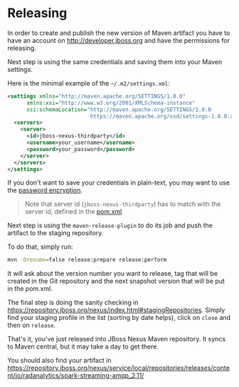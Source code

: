 # Releasing

In order to create and publish the new version of Maven artifact you have to have an account on http://developer.jboss.org and have the permissions for releasing.

Next step is using the same credentials and saving them into your Maven settings. 

Here is the minimal example of the `~/.m2/settings.xml`:

```xml
<settings xmlns="http://maven.apache.org/SETTINGS/1.0.0"
      xmlns:xsi="http://www.w3.org/2001/XMLSchema-instance"
      xsi:schemaLocation="http://maven.apache.org/SETTINGS/1.0.0
                          https://maven.apache.org/xsd/settings-1.0.0.xsd">
  <servers>
    <server>
      <id>jboss-nexus-thirdparty</id>
      <username>your_username</username>
      <password>your_password</password>
    </server>
  </servers>
</settings>
```

If you don't want to save your credentials in plain-text, you may want to use the [password encryption](http://maven.apache.org/guides/mini/guide-encryption.html).

> Note that server id (`jboss-nexus-thirdparty`) has to match with the server id, defined in the [pom.xml](./pom.xml).

Next step is using the `maven-release-plugin` to do its job and push the artifact to the staging repository.

To do that, simply run:

```bash
mvn -Dresume=false release:prepare release:perform
```

It will ask about the version number you want to release, tag that will be created in the Git repository and the next snapshot version that will be put in the pom.xml.

The final step is doing the sanity checking in https://repository.jboss.org/nexus/index.html#stagingRepositories. Simply find your staging profile in the list (sorting by date helps), click on `close` and then on `release`.

That's it, you've just released into JBoss Nexus Maven repository. It syncs to Maven central, but it may take a day to get there.

You should also find your artifact in https://repository.jboss.org/nexus/service/local/repositories/releases/content/io/radanalytics/spark-streaming-amqp_2.11/
